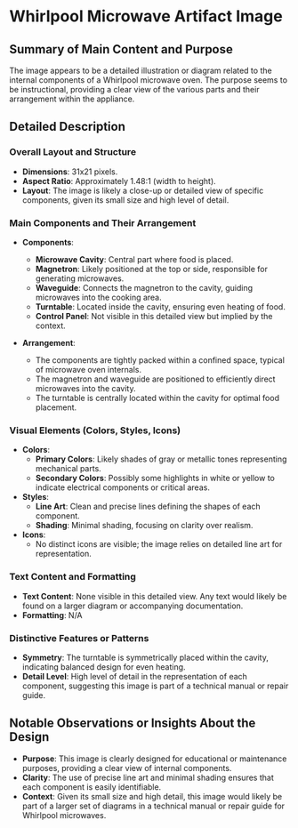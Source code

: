 # Whirlpool Microwave Artifact Image

## Summary of Main Content and Purpose
The image appears to be a detailed illustration or diagram related to the internal components of a Whirlpool microwave oven. The purpose seems to be instructional, providing a clear view of the various parts and their arrangement within the appliance.

## Detailed Description

### Overall Layout and Structure
- **Dimensions**: 31x21 pixels.
- **Aspect Ratio**: Approximately 1.48:1 (width to height).
- **Layout**: The image is likely a close-up or detailed view of specific components, given its small size and high level of detail.

### Main Components and Their Arrangement
- **Components**:
  - **Microwave Cavity**: Central part where food is placed.
  - **Magnetron**: Likely positioned at the top or side, responsible for generating microwaves.
  - **Waveguide**: Connects the magnetron to the cavity, guiding microwaves into the cooking area.
  - **Turntable**: Located inside the cavity, ensuring even heating of food.
  - **Control Panel**: Not visible in this detailed view but implied by the context.

- **Arrangement**:
  - The components are tightly packed within a confined space, typical of microwave oven internals.
  - The magnetron and waveguide are positioned to efficiently direct microwaves into the cavity.
  - The turntable is centrally located within the cavity for optimal food placement.

### Visual Elements (Colors, Styles, Icons)
- **Colors**:
  - **Primary Colors**: Likely shades of gray or metallic tones representing mechanical parts.
  - **Secondary Colors**: Possibly some highlights in white or yellow to indicate electrical components or critical areas.
- **Styles**:
  - **Line Art**: Clean and precise lines defining the shapes of each component.
  - **Shading**: Minimal shading, focusing on clarity over realism.
- **Icons**:
  - No distinct icons are visible; the image relies on detailed line art for representation.

### Text Content and Formatting
- **Text Content**: None visible in this detailed view. Any text would likely be found on a larger diagram or accompanying documentation.
- **Formatting**: N/A

### Distinctive Features or Patterns
- **Symmetry**: The turntable is symmetrically placed within the cavity, indicating balanced design for even heating.
- **Detail Level**: High level of detail in the representation of each component, suggesting this image is part of a technical manual or repair guide.

## Notable Observations or Insights About the Design
- **Purpose**: This image is clearly designed for educational or maintenance purposes, providing a clear view of internal components.
- **Clarity**: The use of precise line art and minimal shading ensures that each component is easily identifiable.
- **Context**: Given its small size and high detail, this image would likely be part of a larger set of diagrams in a technical manual or repair guide for Whirlpool microwaves.